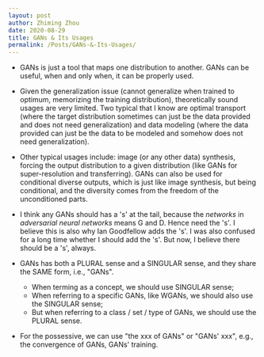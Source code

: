 ```yaml
---
layout: post
author: Zhiming Zhou
date: 2020-08-29
title: GANs & Its Usages
permalink: /Posts/GANs-&-Its-Usages/
---
```


- GANs is just a tool that maps one distribution to another. GANs can be useful, when and only when, it can be properly used. 

- Given the generalization issue (cannot generalize when trained to optimum, memorizing the training distribution), theoretically sound usages are very limited. Two typical that I know are optimal transport (where the target distribution sometimes can just be the data provided and does not need generalization) and data modeling (where the data provided can just be the data to be modeled and somehow does not need generalization). 

- Other typical usages include: image (or any other data) synthesis, forcing the output distribution to a given distribution (like GANs for super-resolution and transferring). GANs can also be used for conditional diverse outputs, which is just like image synthesis, but being conditional, and the diversity comes from the freedom of the unconditioned parts. 

- I think any GANs should has a 's' at the tail, because the *networks* in *adversarial neural networks* means G and D. Hence need the 's'. I believe this is also why Ian Goodfellow adds the 's'. I was also confused for a long time whether I should add the 's'. But now, I believe there should be a 's', always.

- GANs has both a PLURAL sense and a SINGULAR sense, and they share the SAME form, i.e., "GANs".

  - When terming as a concept, we should use SINGULAR sense;
  - When referring to a specific GANs, like WGANs, we should also use the SINGULAR sense;
  - But when referring to a class / set / type of GANs, we should use the PLURAL sense.

<!-- -->
- For the possessive, we can use "the xxx of GANs" or "GANs' xxx", e.g., the convergence of GANs, GANs' training.
